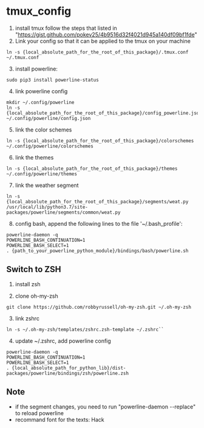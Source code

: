 # tmux_config
1. install tmux follow the steps that listed in "https://gist.github.com/pokev25/4b9516d32f4021d945a140df09bf1fde"
2. Link your config so that it can be applied to the tmux on your machine
```
ln -s {local_absolute_path_for_the_root_of_this_package}/.tmux.conf ~/.tmux.conf
```
3. install powerline:
```
sudo pip3 install powerline-status
```

4. link powerline config
```
mkdir ~/.config/powerline
ln -s {local_absolute_path_for_the_root_of_this_package}/config_powerline.json ~/.config/powerline/config.json
```
5. link the color schemes
```
ln -s {local_absolute_path_for_the_root_of_this_package}/colorschemes ~/.config/powerline/colorschemes
```

6. link the themes
```
ln -s {local_absolute_path_for_the_root_of_this_package}/themes ~/.config/powerline/themes
```

7. link the weather segment
```
ln -s {local_absolute_path_for_the_root_of_this_package}/segments/weat.py /usr/local/lib/python3.7/site-packages/powerline/segments/common/weat.py
```
8. config bash, append the following lines to the file '~/.bash_profile':

```
powerline-daemon -q
POWERLINE_BASH_CONTINUATION=1
POWERLINE_BASH_SELECT=1
. {path_to_your_powerline_python_module}/bindings/bash/powerline.sh
```
## Switch to ZSH

1. install zsh

2. clone oh-my-zsh
```
git clone https://github.com/robbyrussell/oh-my-zsh.git ~/.oh-my-zsh
```
3. link zshrc
```
ln -s ~/.oh-my-zsh/templates/zshrc.zsh-template ~/.zshrc``
```

4. update ~/.zshrc, add powerline config
```
powerline-daemon -q
POWERLINE_BASH_CONTINUATION=1
POWERLINE_BASH_SELECT=1
. {local_absolute_path_for_python_lib}/dist-packages/powerline/bindings/zsh/powerline.zsh
```

## Note
* if the segment changes, you need to run "powerline-daemon --replace" to reload powerline
* recommand font for the texts: Hack
